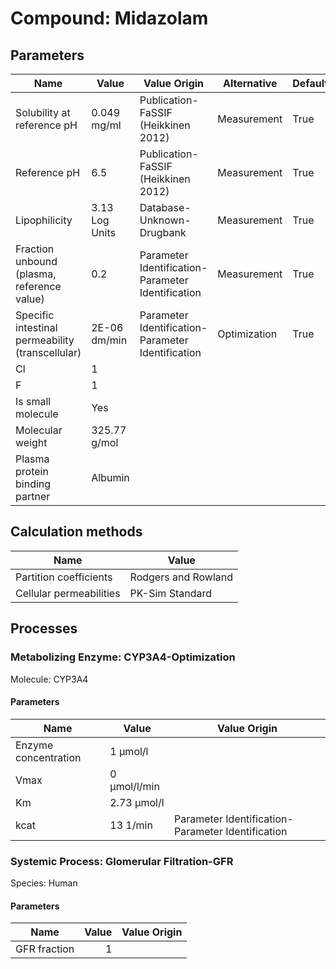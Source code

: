 # Compound: Midazolam

## Parameters

Name                                             | Value          | Value Origin                                      | Alternative  | Default
------------------------------------------------ | -------------- | ------------------------------------------------- | ------------ | ------- 
Solubility at reference pH                       | 0.049 mg/ml    | Publication-FaSSIF (Heikkinen 2012)               | Measurement  | True   
Reference pH                                     | 6.5            | Publication-FaSSIF (Heikkinen 2012)               | Measurement  | True   
Lipophilicity                                    | 3.13 Log Units | Database-Unknown-Drugbank                         | Measurement  | True   
Fraction unbound (plasma, reference value)       | 0.2            | Parameter Identification-Parameter Identification | Measurement  | True   
Specific intestinal permeability (transcellular) | 2E-06 dm/min   | Parameter Identification-Parameter Identification | Optimization | True   
Cl                                               | 1              |                                                   |              |        
F                                                | 1              |                                                   |              |        
Is small molecule                                | Yes            |                                                   |              |        
Molecular weight                                 | 325.77 g/mol   |                                                   |              |        
Plasma protein binding partner                   | Albumin        |                                                   |              |        
## Calculation methods

Name                    | Value              
----------------------- | ------------------- 
Partition coefficients  | Rodgers and Rowland
Cellular permeabilities | PK-Sim Standard    
## Processes

### Metabolizing Enzyme: CYP3A4-Optimization

Molecule: CYP3A4

#### Parameters

Name                 | Value        | Value Origin                                     
-------------------- | ------------ | ------------------------------------------------- 
Enzyme concentration | 1 µmol/l     |                                                  
Vmax                 | 0 µmol/l/min |                                                  
Km                   | 2.73 µmol/l  |                                                  
kcat                 | 13 1/min     | Parameter Identification-Parameter Identification
### Systemic Process: Glomerular Filtration-GFR

Species: Human

#### Parameters

Name         | Value | Value Origin
------------ | -----:| ------------:
GFR fraction |     1 |             
